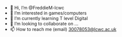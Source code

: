 - 👋 Hi, I’m @FreddieM-lcwc
- 👀 I’m interested in games/computers
- 🌱 I’m currently learning T level Digital
- 💞️ I’m looking to collaborate on ...
- 📫 How to reach me (email) 30078053@lcwc.ac.uk

